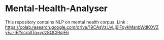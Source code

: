# Mental-Health-Analyser
This repository contains NLP on mental health corpus.
Link : https://colab.research.google.com/drive/19CAsVzUyLj6lFqvkMsnbWdKOVZyEJ-lE#scrollTo=ydz8QClRqjF6

